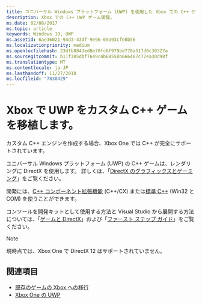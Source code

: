 ```yaml
---
title: ユニバーサル Windows プラットフォーム (UWP) を使用した Xbox での C++ ゲーム開発
description: Xbox での C++ UWP ゲーム開発。
ms.date: 02/08/2017
ms.topic: article
keywords: Windows 10, UWP
ms.assetid: 6ae36021-94d3-43df-9e96-69a93cfe8b56
ms.localizationpriority: medium
ms.openlocfilehash: 23dfb8843ed8e70fc6f979bd778a517d0c30327a
ms.sourcegitcommit: b11f305dbf7649c4b68550b666487c77ea30d98f
ms.translationtype: MT
ms.contentlocale: ja-JP
ms.lasthandoff: 11/27/2018
ms.locfileid: "7830429"
---
```

# <a name="bring-custom-c-games-to-uwp-on-xbox"></a>Xbox で UWP をカスタム C++ ゲームを移植します。

カスタム C++ エンジンを作成する場合、Xbox One では C++ が完全にサポートされています。 

ユニバーサル Windows プラットフォーム (UWP) の C++ ゲームは、レンダリングに DirectX を使用します。 詳しくは、「[DirectX のグラフィックスとゲーミング](https://msdn.microsoft.com/library/windows/desktop/ee663274(v=vs.85).aspx)」をご覧ください。

開発には、[C++ コンポーネント拡張機能](https://msdn.microsoft.com/library/windows/apps/hh699871.aspx) (C++/CX) または[標準 C++](https://msdn.microsoft.com/library/windows/apps/mt592904.aspx) (Win32 と COM) を使うことができます。

コンソールを開発キットとして使用する方法と Visual Studio から展開する方法については、「[ゲームと DirectX](../gaming/index.md)」および「[ファースト ステップ ガイド](getting-started.md)」をご覧ください。

> [!NOTE]
> 現時点では、Xbox One で DirectX 12 はサポートされていません。


## <a name="see-also"></a>関連項目
- [既存のゲームの Xbox への移行](development-lanes-landing.md)
- [Xbox One の UWP](index.md)


